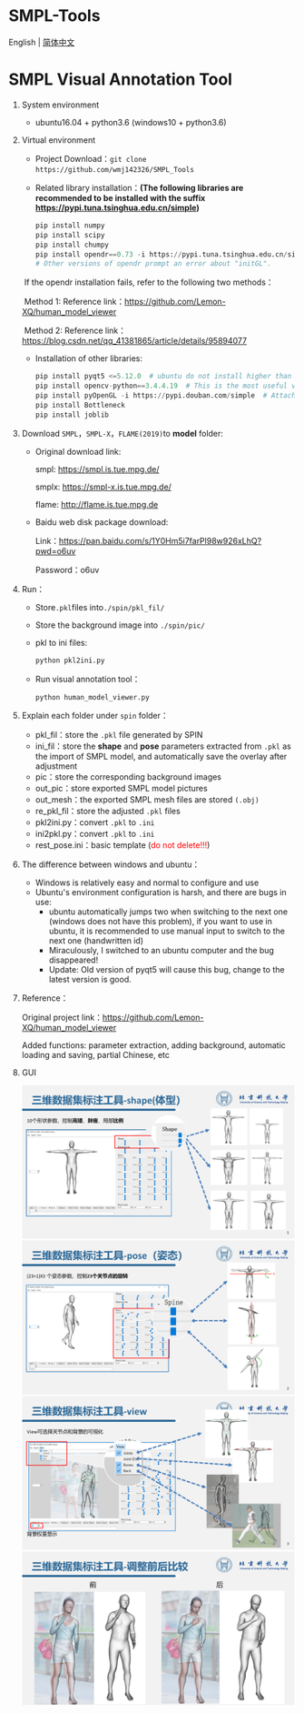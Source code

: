 # SMPL-Tools  

English | [简体中文](README_CN.md)

# SMPL Visual Annotation Tool

1. System environment
   - ubuntu16.04 + python3.6  (windows10 + python3.6)

2. Virtual environment

   - Project Download：`git clone https://github.com/wmj142326/SMPL_Tools`

   - Related library installation：**(The following libraries are recommended to be installed with the suffix https://pypi.tuna.tsinghua.edu.cn/simple)**

     ```python
     pip install numpy
     pip install scipy
     pip install chumpy
     pip install opendr==0.73 -i https://pypi.tuna.tsinghua.edu.cn/simple
     # Other versions of opendr prompt an error about "initGL".
     ```

   ​				   If the opendr installation fails, refer to the following two methods：
   
   ​				   Method 1: Reference link：https://github.com/Lemon-XQ/human_model_viewer
   
   ​				   Method 2: Reference link：https://blog.csdn.net/qq_41381865/article/details/95894077

   - Installation of other libraries:

     ```python
     pip install pyqt5 <=5.12.0  # ubuntu do not install higher than 5.12.0, windows is free, but different computer devices seem to be different
     pip install opencv-python==3.4.4.19  # This is the most useful version
     pip install pyOpenGL -i https://pypi.douban.com/simple  # Attach download source
     pip install Bottleneck
     pip install joblib
     ```

3. Download `SMPL`，`SMPL-X`，`FLAME(2019)`to **model** folder:

   - Original download link:
   
     smpl: https://smpl.is.tue.mpg.de/
   
     smplx: https://smpl-x.is.tue.mpg.de/
   
     flame: http://flame.is.tue.mpg.de
     
    - Baidu web disk package download:
   
      Link：https://pan.baidu.com/s/1Y0Hm5i7farPl98w926xLhQ?pwd=o6uv 
      
      Password：o6uv

4. Run：

   - Store`.pkl`files into`./spin/pkl_fil/`
   - Store the background image into `./spin/pic/`
   - pkl to ini files:
     ```python
     python pkl2ini.py
     ```

   - Run visual annotation tool：

     ```python
     python human_model_viewer.py
     ```

5. Explain each folder under `spin` folder：

   - pkl_fil：store the `.pkl` file generated by SPIN
   - ini_fil：store the **shape** and **pose** parameters extracted from `.pkl` as the import of SMPL model, and automatically save the overlay after adjustment
   - pic：store the corresponding background images
   - out_pic：store exported SMPL model pictures
   - out_mesh：the exported SMPL mesh files are stored `(.obj)`
   - re_pkl_fil：store the adjusted `.pkl` files
   - pkl2ini.py：convert `.pkl` to `.ini`
   - ini2pkl.py：convert `.pkl` to `.ini`
   - rest_pose.ini：basic template (<span style="color:red">do not delete!!!</span>)
   
6. The difference between windows and ubuntu：

   - Windows is relatively easy and normal to configure and use
   - Ubuntu's environment configuration is harsh, and there are bugs in use:
     - ubuntu automatically jumps two when switching to the next one (windows does not have this problem), if you want to use in ubuntu, it is recommended to use manual input to switch to the next one (handwritten id)
     - Miraculously, I switched to an ubuntu computer and the bug disappeared!
     - Update: Old version of pyqt5 will cause this bug, change to the latest version is good.
   
7. Reference：

   Original project link：https://github.com/Lemon-XQ/human_model_viewer

   Added functions: parameter extraction, adding background, automatic loading and saving, partial Chinese, etc
   
8. GUI

   <img src="README.assets/1.PNG" alt="1" style="zoom:67%;" />

   <img src="README.assets/2.PNG" alt="2" style="zoom:67%;" />

   <img src="README.assets/3.PNG" alt="3" style="zoom:67%;" />

   <img src="README.assets/7.PNG" alt="7" style="zoom:67%;" />

